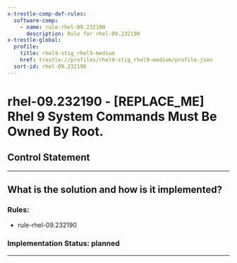 ```yaml
---
x-trestle-comp-def-rules:
  software-comp:
    - name: rule-rhel-09.232190
      description: Rule for rhel-09.232190
x-trestle-global:
  profile:
    title: rhel9-stig_rhel9-medium
    href: trestle://profiles/rhel9-stig_rhel9-medium/profile.json
  sort-id: rhel-09.232190
---
```


# rhel-09.232190 - \[REPLACE_ME\] Rhel 9 System Commands Must Be Owned By Root.

## Control Statement

______________________________________________________________________

## What is the solution and how is it implemented?

<!-- For implementation status enter one of: implemented, partial, planned, alternative, not-applicable -->

<!-- Note that the list of rules under ### Rules: is read-only and changes will not be captured after assembly to JSON -->

<!-- Add control implementation description here for control: rhel-09.232190 -->

### Rules:

  - rule-rhel-09.232190

### Implementation Status: planned

______________________________________________________________________
